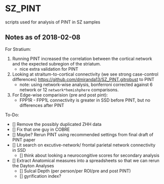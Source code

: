 # SZ_PINT
scripts used for analysis of PINT in SZ samples

## Notes as of 2018-02-08

For Stratium:
1. Running PINT increased the correlation between the cortical network and the expected subregion of the striatum.
    + nice extra validation for PINT
2. Looking at straitum-to-cortical connectivity (we see strong case-control differences) https://github.com/dmiranda13/SZ_PINT.gitrobust to PINT
   + note: using network-wise analysis, bonferroni corrected against 6 network or 12 `network*hemishphere` comparisons.
3. For Edge-wise comparision (pre and post pint):
   + FPP1R - FPP1L connectivity is greater in SSD before PINT, but no differences after PINT
   

To-Do:
 - [] Remove the possibly duplicated ZHH data
 - [] Fix that one guy in COBRE
 - [] Maybe? Rerun PINT using recommended settings from final draft of PINT paper
 - [] Lit search on excutive-network/ frontal parietal network connectivity in SSD
     - [] think about looking a neurocongitive scores for secondary analysis
 - [] Extract Anatomical measures into a spreadsheets so that we can rerun the Dayton Analyses
      - [] Sulcal Depth (per person/per ROI/pre and post PINT)
      - [] gyrification index?
